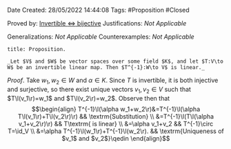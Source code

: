 <div class="topSpace"></div>

Date Created: 28/05/2022 14:44:08
Tags: #Proposition #Closed

Proved by: [Invertible $\Leftrightarrow$ bijective](Invertible%20iff%20bijective.md)
Justifications: _Not Applicable_

Generalizations: _Not Applicable_
Counterexamples: _Not Applicable_

``` ad-Proposition
title: Proposition.

_Let $V$ and $W$ be vector spaces over some field $K$, and let $T:V\to W$ be an invertible linear map. Then $T^{-1}:W\to V$ is linear._

```

_Proof_. Take $w_1,w_2\in W$ and $\alpha\in K$. Since $T$ is invertible, it is both injective and surjective, so there exist unique vectors $v_1,v_2\in V$ such that $T\l(v_1\r)=w_1$ and $T\l(v_2\r)=w_2$. Observe then that
$$\begin{align}
    T^{-1}\l(\alpha w_1+w_2\r)&=T^{-1}\l(\alpha T\l(v_1\r)+T\l(v_2\r)\r) && \textrm{Substitution} \\
    &=T^{-1}\l(T\l(\alpha v_1+v_2\r)\r) && T\textrm{ is linear} \\
    &=\alpha v_1+v_2 && T^{-1}\circ T=\id_V \\
    &=\alpha T^{-1}\l(w_1\r)+T^{-1}\l(w_2\r). && \textrm{Uniqueness of $v_1$ and $v_2$}\qedin
\end{align}$$
